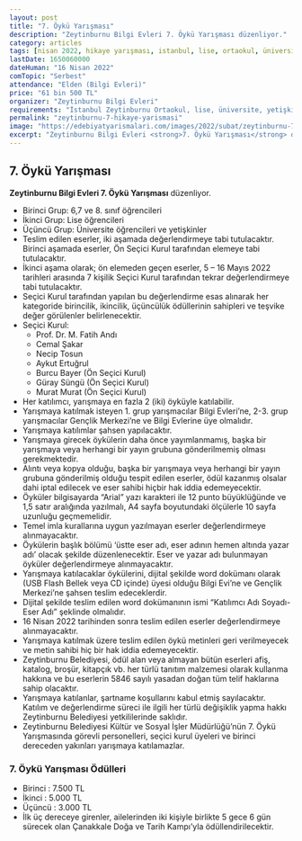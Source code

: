 ```yaml
---
layout: post
title: "7. Öykü Yarışması"
description: "Zeytinburnu Bilgi Evleri 7. Öykü Yarışması düzenliyor."
category: articles
tags: [nisan 2022, hikaye yarışması, istanbul, lise, ortaokul, üniversite, genel]
lastDate: 1650060000
dateHuman: "16 Nisan 2022"
comTopic: "Serbest"
attendance: "Elden (Bilgi Evleri)"
price: "61 bin 500 TL"
organizer: "Zeytinburnu Bilgi Evleri"
requirements: "İstanbul Zeytinburnu Ortaokul, lise, üniversite, yetişkinler katılabilir"
permalink: "zeytinburnu-7-hikaye-yarismasi"
image: "https://edebiyatyarismalari.com/images/2022/subat/zeytinburnu-7-oyku-yarismasi.jpg"
excerpt: "Zeytinburnu Bilgi Evleri <strong>7. Öykü Yarışması</strong> düzenliyor."
---
```


## 7. Öykü Yarışması
**Zeytinburnu Bilgi Evleri 7. Öykü Yarışması** düzenliyor.  

- Birinci Grup: 6,7 ve 8. sınıf öğrencileri
- İkinci Grup: Lise öğrencileri
- Üçüncü Grup: Üniversite öğrencileri ve yetişkinler
- Teslim edilen eserler, iki aşamada değerlendirmeye tabi tutulacaktır. Birinci aşamada eserler, Ön Seçici Kurul tarafından elemeye tabi tutulacaktır.
- İkinci aşama olarak; ön elemeden geçen eserler, 5 – 16 Mayıs 2022 tarihleri arasında 7 kişilik Seçici
Kurul tarafından tekrar değerlendirmeye tabi tutulacaktır.
- Seçici Kurul tarafından yapılan bu değerlendirme esas alınarak her kategoride birincilik, ikincilik, üçüncülük ödüllerinin sahipleri ve teşvike değer görülenler belirlenecektir.
- Seçici Kurul:
    - Prof. Dr. M. Fatih Andı
    - Cemal Şakar
    - Necip Tosun
    - Aykut Ertuğrul
    - Burcu Bayer (Ön Seçici Kurul)
    - Güray Süngü (Ön Seçici Kurul)
    - Murat Murat (Ön Seçici Kurul)
- Her katılımcı, yarışmaya en fazla 2 (iki) öyküyle katılabilir.
- Yarışmaya katılmak isteyen 1. grup yarışmacılar Bilgi Evleri’ne, 2-3. grup yarışmacılar Gençlik Merkezi’ne ve Bilgi Evlerine üye olmalıdır.
- Yarışmaya katılımlar şahsen yapılacaktır.
- Yarışmaya girecek öykülerin daha önce yayımlanmamış, başka bir yarışmaya veya herhangi bir yayın grubuna gönderilmemiş olması gerekmektedir.
- Alıntı veya kopya olduğu, başka bir yarışmaya veya herhangi bir yayın grubuna gönderilmiş olduğu tespit edilen eserler, ödül kazanmış olsalar dahi iptal edilecek ve eser sahibi hiçbir hak iddia edemeyecektir.
- Öyküler bilgisayarda “Arial” yazı karakteri ile 12 punto büyüklüğünde ve 1,5 satır aralığında yazılmalı, A4 sayfa boyutundaki ölçülerle 10 sayfa uzunluğu geçmemelidir.
- Temel imla kurallarına uygun yazılmayan eserler değerlendirmeye alınmayacaktır.
- Öykülerin başlık bölümü ‘üstte eser adı, eser adının hemen altında yazar adı’ olacak şekilde düzenlenecektir. Eser ve yazar adı bulunmayan öyküler değerlendirmeye alınmayacaktır.
- Yarışmaya katılacaklar öykülerini, dijital şekilde word dokümanı olarak (USB Flash Bellek veya CD içinde) üyesi olduğu Bilgi Evi’ne ve Gençlik Merkezi’ne şahsen teslim edeceklerdir.
- Dijital şekilde teslim edilen word dokümanının ismi “Katılımcı Adı Soyadı-Eser Adı” şeklinde olmalıdır.
- 16 Nisan 2022 tarihinden sonra teslim edilen eserler değerlendirmeye alınmayacaktır.
- Yarışmaya katılmak üzere teslim edilen öykü metinleri geri verilmeyecek ve metin sahibi hiç bir hak
iddia edemeyecektir.
- Zeytinburnu Belediyesi, ödül alan veya almayan bütün eserleri afiş, katalog, broşür, kitapçık vb. her türlü tanıtım malzemesi olarak kullanma hakkına ve bu eserlerin 5846 sayılı yasadan doğan tüm telif haklarına sahip olacaktır.
- Yarışmaya katılanlar, şartname koşullarını kabul etmiş sayılacaktır. Katılım ve değerlendirme süreci ile ilgili her türlü değişiklik yapma hakkı Zeytinburnu Belediyesi yetkililerinde saklıdır.
- Zeytinburnu Belediyesi Kültür ve Sosyal İşler Müdürlüğü’nün 7. Öykü Yarışmasında görevli personelleri, seçici kurul üyeleri ve birinci dereceden yakınları yarışmaya katılamazlar.

### 7. Öykü Yarışması Ödülleri
- Birinci : 7.500 TL
- İkinci : 5.000 TL
- Üçüncü : 3.000 TL
- İlk üç dereceye girenler, ailelerinden iki kişiyle birlikte 5 gece 6 gün sürecek olan Çanakkale Doğa ve Tarih Kampı’yla ödüllendirilecektir.
